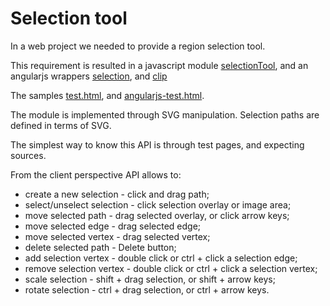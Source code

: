 Selection tool
===========

In a web project we needed to provide a region selection tool.

This requirement is resulted in a javascript module [selectionTool](https://github.com/nesterovsky-bros/selection/blob/master/js/selection/selectionTool.js), and an angularjs wrappers [selection](https://github.com/nesterovsky-bros/selection/blob/master/js/selection/selection.js), and [clip](https://github.com/nesterovsky-bros/selection/blob/master/js/selection/clip.js)

The samples [test.html](https://rawgit.com/nesterovsky-bros/selection/master/test.html), and [angularjs-test.html](https://rawgit.com/nesterovsky-bros/selection/master/angularjs-test.html).

The module is implemented through SVG manipulation. Selection paths are defined in terms of SVG.

The simplest way to know this API is through test pages, and expecting sources.

From the client perspective API allows to:

 - create a new selection - click and drag path;
 - select/unselect selection - click selection overlay or image area;
 - move selected path - drag selected overlay, or click arrow keys;
 - move selected edge - drag selected edge;
 - move selected vertex - drag selected vertex;
 - delete selected path - Delete button;
 - add selection vertex - double click or ctrl + click a selection edge;
 - remove selection vertex - double click or ctrl + click a selection vertex;
 - scale selection - shift + drag selection, or shift + arrow keys;
 - rotate selection - ctrl + drag selection, or ctrl + arrow keys.


